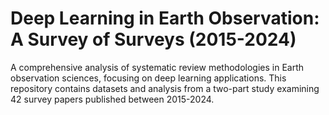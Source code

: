 # Deep Learning in Earth Observation: A Survey of Surveys (2015-2024)
 A comprehensive analysis of systematic review methodologies in Earth observation sciences, focusing on deep learning applications. This repository contains datasets and analysis from a two-part study examining 42 survey papers published between 2015-2024.
